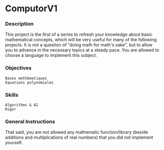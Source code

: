 # ComputorV1

### Description

This project is the first of a series to refresh your knowledge about basic mathematical concepts,
which will be very useful for many of the following projects. It is not a question of "doing math
for math's sake", but to allow you to advance in the necessary topics at a steady pace.
You are allowed to choose a language to implement this subject.

### Objectives

```
Bases mathématiques 
Equations polynomiales 
```

### Skills

```
Algorithms & AI 
Rigor
```

### General Instructions

That said, you are not allowed any mathematic function/library (beside additions
and multiplications of real numbers) that you did not implement yourself.
